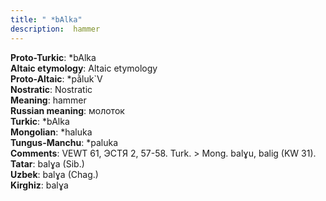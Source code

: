 ```yaml
---
title: " *bAlka"
description:  hammer
---
```


<strong>Proto-Turkic</strong>:  *bAlka<br>
<strong>Altaic etymology</strong>:  Altaic etymology<br>
<strong> Proto-Altaic</strong>:  *pằluk`V<br>
<strong>Nostratic</strong>:  Nostratic<br>
<strong>Meaning</strong>:  hammer<br>
<strong>Russian meaning</strong>:  молоток<br>
<strong>Turkic</strong>:  *bAlka<br>
<strong>Mongolian</strong>:  *haluka<br>
<strong>Tungus-Manchu</strong>:  *paluka<br>
<strong>Comments</strong>:  VEWT 61, ЭСТЯ 2, 57-58. Turk. > Mong. balɣu, balig (KW 31).<br>
<strong>Tatar</strong>:  balɣa (Sib.)<br>
<strong>Uzbek</strong>:  balɣa (Chag.)<br>
<strong>Kirghiz</strong>:  balɣa<br>



